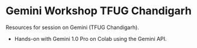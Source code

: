 # Gemini Workshop TFUG Chandigarh
Resources for session on Gemini (TFUG Chandigarh).

- Hands-on with Gemini 1.0 Pro on Colab using the Gemini API.





